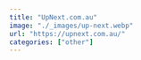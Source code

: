 ```yaml
---
title: "UpNext.com.au"
image: "./_images/up-next.webp"
url: "https://upnext.com.au/"
categories: ["other"]
---
```

